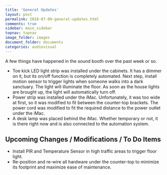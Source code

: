 ```yaml
---
title: 'General Updates'
layout: post
permalink: 2018-07-09-general-updates.html
comments: true
sidebar: main_sidebar
topnav: topnav
image_folder: images
document_folder: documents
categories: audiovisual
---
```


A few things have happened in the sound booth over the past week or so.  

- Toe kick LED light strip was installed under the cabinets.  It has a dimmer on it, but its on/off function is completely automated.  Next step, install motion sensor to trigger lights when someone walks into a dark sanctuary.  The light will illuminate the floor.  As soon as the house lights are brought up, the light will automatically turn off.
- Power strip was installed under the iMac.  Unfortunately, it was too wide at first, so it was modified to fit between the counter-top brackets.  The power cord was modified to fit the required distance to the power outlet under the iMac.
- A desk lamp was placed behind the iMac.  Whether temporary or not, it is there right now and is also connected to the automation system.

## Upcoming Changes / Modifications / To Do Items

- Install PIR and Temperature Sensor in high traffic areas to trigger floor light.
- Re-position and re-wire all hardware under the counter-top to minimize its footprint and maximize ease of maintenance.